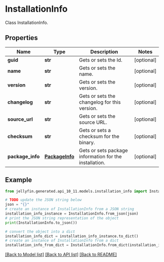 # InstallationInfo

Class InstallationInfo.

## Properties

Name | Type | Description | Notes
------------ | ------------- | ------------- | -------------
**guid** | **str** | Gets or sets the Id. | [optional] 
**name** | **str** | Gets or sets the name. | [optional] 
**version** | **str** | Gets or sets the version. | [optional] 
**changelog** | **str** | Gets or sets the changelog for this version. | [optional] 
**source_url** | **str** | Gets or sets the source URL. | [optional] 
**checksum** | **str** | Gets or sets a checksum for the binary. | [optional] 
**package_info** | [**PackageInfo**](PackageInfo.md) | Gets or sets package information for the installation. | [optional] 

## Example

```python
from jellyfin.generated.api_10_11.models.installation_info import InstallationInfo

# TODO update the JSON string below
json = "{}"
# create an instance of InstallationInfo from a JSON string
installation_info_instance = InstallationInfo.from_json(json)
# print the JSON string representation of the object
print(InstallationInfo.to_json())

# convert the object into a dict
installation_info_dict = installation_info_instance.to_dict()
# create an instance of InstallationInfo from a dict
installation_info_from_dict = InstallationInfo.from_dict(installation_info_dict)
```
[[Back to Model list]](README.md#documentation-for-models) [[Back to API list]](README.md#documentation-for-api-endpoints) [[Back to README]](README.md)


